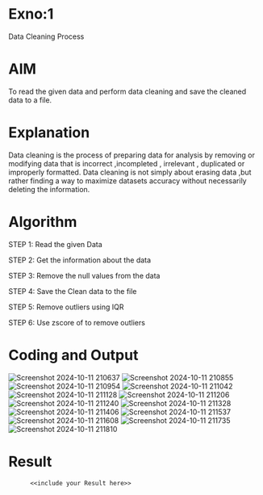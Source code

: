 # Exno:1
Data Cleaning Process

# AIM
To read the given data and perform data cleaning and save the cleaned data to a file.

# Explanation
Data cleaning is the process of preparing data for analysis by removing or modifying data that is incorrect ,incompleted , irrelevant , duplicated or improperly formatted. Data cleaning is not simply about erasing data ,but rather finding a way to maximize datasets accuracy without necessarily deleting the information.

# Algorithm
STEP 1: Read the given Data

STEP 2: Get the information about the data

STEP 3: Remove the null values from the data

STEP 4: Save the Clean data to the file

STEP 5: Remove outliers using IQR

STEP 6: Use zscore of to remove outliers

# Coding and Output
![Screenshot 2024-10-11 210637](https://github.com/user-attachments/assets/184b1556-b488-496f-b7d6-4f9884c04179)
![Screenshot 2024-10-11 210855](https://github.com/user-attachments/assets/bf4e112f-46af-48fe-b247-a8bb53f40749)
![Screenshot 2024-10-11 210954](https://github.com/user-attachments/assets/d6e9f2ba-d090-41b6-84b9-cf50772be80a)
![Screenshot 2024-10-11 211042](https://github.com/user-attachments/assets/fa13a7ba-48fa-463c-80cf-267fc57cc764)
![Screenshot 2024-10-11 211128](https://github.com/user-attachments/assets/72e78242-b2c3-4f6e-ac3b-fe696aa04aa7)
![Screenshot 2024-10-11 211206](https://github.com/user-attachments/assets/084df5e0-6617-47f0-8962-0cb02a01a17f)
![Screenshot 2024-10-11 211240](https://github.com/user-attachments/assets/d43e58c1-d108-487d-8748-38f65c0e3c30)
![Screenshot 2024-10-11 211328](https://github.com/user-attachments/assets/fea07bea-f4d4-4281-a6eb-01cf7f38b20c)
![Screenshot 2024-10-11 211406](https://github.com/user-attachments/assets/4da8e848-ccdb-48d7-8eba-4b79c2971352)
![Screenshot 2024-10-11 211537](https://github.com/user-attachments/assets/80aabd12-c5a4-4ed8-a649-40c303524057)
![Screenshot 2024-10-11 211608](https://github.com/user-attachments/assets/57717b49-9731-4cf0-a297-2b48572be9df)
![Screenshot 2024-10-11 211735](https://github.com/user-attachments/assets/c71d89da-6a53-4f97-bc43-7fca04966270)
![Screenshot 2024-10-11 211810](https://github.com/user-attachments/assets/fe16fffc-5c9e-428a-9322-cf269cb532cb)














# Result
          <<include your Result here>>
